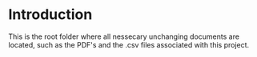 # Introduction

This is the root folder where all nessecary unchanging documents are located, such as the PDF's and the .csv files associated with this project.
